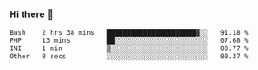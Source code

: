 ### Hi there 👋

<!--START_SECTION:waka-->

```text
Bash    2 hrs 38 mins   ██████████████████████▓░░   91.18 %
PHP     13 mins         ██░░░░░░░░░░░░░░░░░░░░░░░   07.68 %
INI     1 min           ▒░░░░░░░░░░░░░░░░░░░░░░░░   00.77 %
Other   0 secs          ░░░░░░░░░░░░░░░░░░░░░░░░░   00.37 %
```

<!--END_SECTION:waka-->

<!--
**arlenxuzj/arlenxuzj** is a ✨ _special_ ✨ repository because its `README.md` (this file) appears on your GitHub profile.

Here are some ideas to get you started:

- 🔭 I’m currently working on ...
- 🌱 I’m currently learning ...
- 👯 I’m looking to collaborate on ...
- 🤔 I’m looking for help with ...
- 💬 Ask me about ...
- 📫 How to reach me: ...
- 😄 Pronouns: ...
- ⚡ Fun fact: ...
-->
